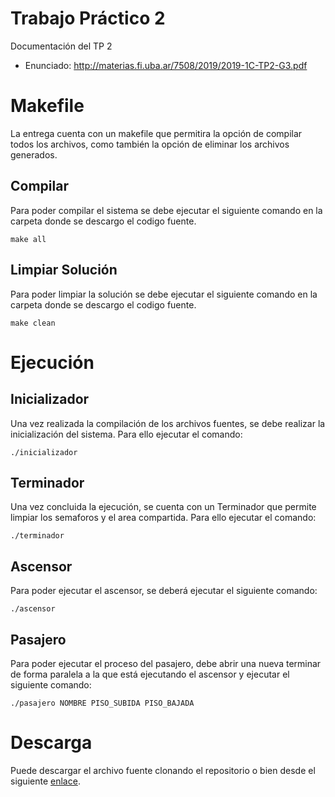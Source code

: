 # Trabajo Práctico 2
Documentación del TP 2

- Enunciado: http://materias.fi.uba.ar/7508/2019/2019-1C-TP2-G3.pdf

# Makefile
La entrega cuenta con un makefile que permitira la opción de compilar todos los archivos, como también la opción de eliminar los archivos generados.

## Compilar
Para poder compilar el sistema se debe ejecutar el siguiente comando en la carpeta donde se descargo el codigo fuente.

    make all

## Limpiar Solución
Para poder limpiar la solución se debe ejecutar el siguiente comando en la carpeta donde se descargo el codigo fuente.

    make clean

# Ejecución

## Inicializador
Una vez realizada la compilación de los archivos fuentes, se debe realizar la inicialización del sistema. Para ello ejecutar el comando:

    ./inicializador
    
## Terminador
Una vez concluida la ejecución, se cuenta con un Terminador que permite limpiar los semaforos y el area compartida. Para ello ejecutar el comando:
    
    ./terminador

## Ascensor
Para poder ejecutar el ascensor, se deberá ejecutar el siguiente comando:

    ./ascensor


## Pasajero
Para poder ejecutar el proceso del pasajero, debe abrir una nueva terminar de forma paralela a la que está ejecutando el ascensor y ejecutar el siguiente comando:

    ./pasajero NOMBRE PISO_SUBIDA PISO_BAJADA
    
# Descarga
Puede descargar el archivo fuente clonando el repositorio o bien desde el siguiente [enlace](https://github.com/ignamiguel/75-08-sistemas-operativos-tps/raw/master/tp2/trabajo.zip).

